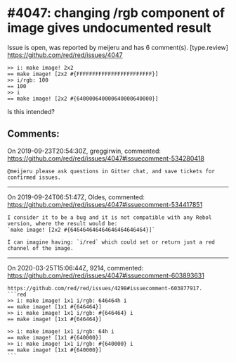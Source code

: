 
#4047: changing /rgb component of image gives undocumented result
================================================================================
Issue is open, was reported by meijeru and has 6 comment(s).
[type.review]
<https://github.com/red/red/issues/4047>

```
>> i: make image! 2x2
== make image! [2x2 #{FFFFFFFFFFFFFFFFFFFFFFFF}]
>> i/rgb: 100
== 100
>> i
== make image! [2x2 #{640000640000640000640000}]
```
Is this intended?



Comments:
--------------------------------------------------------------------------------

On 2019-09-23T20:54:30Z, greggirwin, commented:
<https://github.com/red/red/issues/4047#issuecomment-534280418>

    @meijeru please ask questions in Gitter chat, and save tickets for confirmed issues.

--------------------------------------------------------------------------------

On 2019-09-24T06:51:47Z, Oldes, commented:
<https://github.com/red/red/issues/4047#issuecomment-534417851>

    I consider it to be a bug and it is not compatible with any Rebol version, where the result would be:
    `make image! [2x2 #{646464646464646464646464}]`
    
    I can imagine having: `i/red` which could set or return just a red channel of the image.

--------------------------------------------------------------------------------

On 2020-03-25T15:06:44Z, 9214, commented:
<https://github.com/red/red/issues/4047#issuecomment-603893631>

    https://github.com/red/red/issues/4298#issuecomment-603877917.
    ```red
    >> i: make image! 1x1 i/rgb: 646464h i
    == make image! [1x1 #{646464}]
    >> i: make image! 1x1 i/rgb: #{646464} i
    == make image! [1x1 #{646464}]
    
    >> i: make image! 1x1 i/rgb: 64h i
    == make image! [1x1 #{640000}]
    >> i: make image! 1x1 i/rgb: #{640000} i
    == make image! [1x1 #{640000}]
    ```

